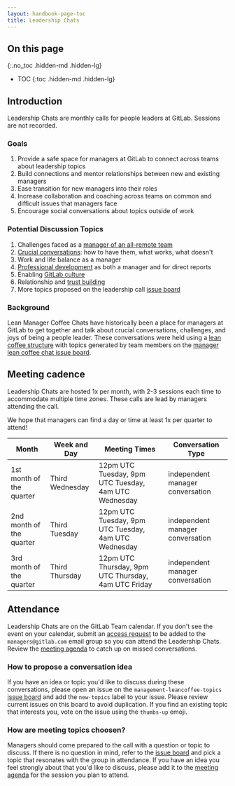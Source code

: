```yaml
---
layout: handbook-page-toc
title: Leadership Chats
---
```


## On this page
{:.no_toc .hidden-md .hidden-lg}

- TOC
{:toc .hidden-md .hidden-lg}

## Introduction

Leadership Chats are monthly calls for people leaders at GitLab. Sessions are not recorded.

### Goals

1. Provide a safe space for managers at GitLab to connect across teams about leadership topics
1. Build connections and mentor relationships between new and existing managers
1. Ease transition for new managers into their roles
1. Increase collaboration and coaching across teams on common and difficult issues that managers face
1. Encourage social conversations about topics outside of work

### Potential Discussion Topics

1. Challenges faced as a [manager of an all-remote team](/company/culture/all-remote/being-a-great-remote-manager/)
1. [Crucial conversations](/handbook/leadership/crucial-conversations/): how to have them, what works, what doesn't
1. Work and life balance as a manager
1. [Professional development](/handbook/people-group/learning-and-development/career-development/) as both a manager and for direct reports
1. Enabling [GitLab culture](/company/culture/#culture-at-gitlab)
1. Relationship and [trust building](/handbook/leadership/building-trust/)
1. More topics proposed on the leadership call [issue board](https://gitlab.com/gitlab-com/people-group/leaders-leancoffee-topics/-/boards/965643)

### Background

Lean Manager Coffee Chats have historically been a place for managers at GitLab to get together and talk about crucial conversations, challenges, and joys of being a people leader. These conversations were held using a [lean coffee structure](https://theagileist.wordpress.com/2019/01/31/remote-retrospective-using-lean-coffee/) with topics generated by team members on the [manager lean coffee chat issue board](https://gitlab.com/gitlab-com/people-group/leaders-leancoffee-topics/-/boards/965643).

## Meeting cadence

Leadership Chats are hosted 1x per month, with 2-3 sessions each time to accommodate multiple time zones. These calls are lead by managers attending the call.

We hope that managers can find a day or time at least 1x per quarter to attend!

| Month | Week and Day | Meeting Times | Conversation Type |
| ----- | ----- | ----- | ----- |
| 1st month of the quarter | Third Wednesday | 12pm UTC Tuesday, 9pm UTC Tuesday, 4am UTC Wednesday | independent manager conversation |
| 2nd month of the quarter | Third Tuesday | 12pm UTC Tuesday, 9pm UTC Tuesday, 4am UTC Wednesday | independent manager conversation |
| 3rd month of the quarter | Third Thursday | 12pm UTC Thursday, 9pm UTC Thursday, 4am UTC Friday | independent manager conversation |

## Attendance

Leadership Chats are on the GitLab Team calendar. If you don't see the event on your calendar, submit an [access request](/handbook/business-technology/team-member-enablement/onboarding-access-requests/access-requests/#slack-google-groups-1password-vaults-or-groups-access-requests) to be added to the `managers@gitlab.com` email group so you can attend the Leadership Chats. Review the [meeting agenda](https://docs.google.com/document/d/1Hq9CykJn3EvYI5XblntORSIaheCdmyqYsqiHdrlHbHE/edit) to catch up on missed conversations.

### How to propose a conversation idea

If you have an idea or topic you'd like to discuss during these conversations, please open an issue on the `management-leancoffee-topics` [issue board](https://gitlab.com/gitlab-com/people-group/leaders-leancoffee-topics/-/boards/965643) and add the `new-topics` label to your issue. Please review current issues on this board to avoid duplication. If you find an existing topic that interests you, vote on the issue using the `thumbs-up` emoji.

### How are meeting topics choosen?

Managers should come prepared to the call with a question or topic to discuss. If there is no question in mind, refer to the [issue board](https://gitlab.com/gitlab-com/people-group/leaders-leancoffee-topics/-/boards/965643) and pick a topic that resonates with the group in attendance. If you have an idea you feel strongly about that you'd like to discuss, please add it to the [meeting agenda](https://docs.google.com/document/d/1Hq9CykJn3EvYI5XblntORSIaheCdmyqYsqiHdrlHbHE/edit) for the session you plan to attend.

